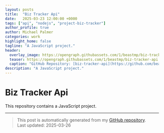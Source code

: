 ```yaml
---
layout: posts
title:  "Biz Tracker Api"
date:   2025-03-23 12:00:00 +0000
tags: ["api", "nodejs", "project-biz-tracker"]
author_profile: true
author: Michael Palmer
categories: work
highlight_home: false
tagline: "A JavaScript project."
header:
  overlay_image: https://opengraph.githubassets.com/1/beastmp/biz-tracker-api
  teaser: https://opengraph.githubassets.com/1/beastmp/biz-tracker-api
  caption: "GitHub Repository: [biz-tracker-api](https://github.com/beastmp/biz-tracker-api)"
description: "A JavaScript project."
---
```


# Biz Tracker Api

This repository contains a JavaScript project.

---


> This post is automatically generated from my [GitHub repository](https://github.com/beastmp/biz-tracker-api).  
> Last updated: 2025-03-26

